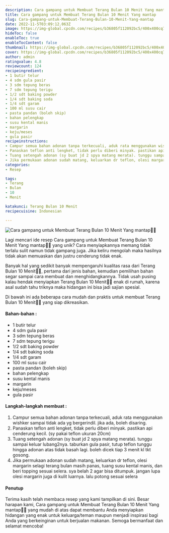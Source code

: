 ```yaml
---
description: Cara gampang untuk Membuat Terang Bulan 10 Menit Yang mantap"
title: Cara gampang untuk Membuat Terang Bulan 10 Menit Yang mantap
slug: Cara-gampang-untuk-Membuat-Terang-Bulan-10-Menit-Yang-mantap
date: 2022-11-5T03:09:12.063Z
image: https://img-global.cpcdn.com/recipes/b36805f112092bc5/400x400cq70/photo.jpg
hideToc: false
enableToc: true
enableTocContent: false
thumbnail: https://img-global.cpcdn.com/recipes/b36805f112092bc5/400x400cq70/photo.jpg
cover: https://img-global.cpcdn.com/recipes/b36805f112092bc5/400x400cq70/photo.jpg
author: admin
ratingvalue: 4.8
reviewcount: 124
recipeingredient:
- 1 butir telur
- 4 sdm gula pasir
- 3 sdm tepung beras
- 7 sdm tepung terigu
- 1/2 sdt baking powder
- 1/4 sdt baking soda
- 1/4 sdt garam
- 100 ml susu cair
- pasta pandan (boleh skip)
- bahan pelengkap
- susu kental manis
- margarin
- keju/meses
- gula pasir
recipeinstructions:
- Campur semua bahan adonan tanpa terkecuali, aduk rata menggunakan wishker sampai tidak ada yg bergerindil. jika ada, boleh disaring.
- Panaskan teflon anti lengket, tidak perlu diberi minyak. pastikan api cenderung kecil. (sy pakai teflon ukuran 20cm)
- Tuang setengah adonan (sy buat jd 2 spya matang merata). tunggu sampai keluar lubang2nya. taburkan gula pasir, tutup teflon tunggu hingga adonan atas tidak basah lagi. boleh dicek tiap 3 menit kl tkt gosong.
- Jika permukaan adonan sudah matang, keluarkan dr teflon, olesi margarin selagi terang bulan masih panas, tuang susu kental manis, dan beri topping sesuai selera. sya belah 2 agar bisa ditumpuk. jangan lupa olesi margarin juga di kulit luarnya. lalu potong sesuai selera
categories:
- Resep

tags:
- Terang
- Bulan
- 10
- Menit

katakunci: Terang Bulan 10 Menit
recipecuisine: Indonesian

---
```


![Cara gampang untuk Membuat Terang Bulan 10 Menit Yang mantap👩‍🍳](https://img-global.cpcdn.com/recipes/b36805f112092bc5/400x400cq70/photo.jpg)

Lagi mencari ide resep Cara gampang untuk Membuat Terang Bulan 10 Menit Yang mantap👩‍🍳 yang unik? Cara menyiapkannya memang tidak terlalu sulit namun tidak gampang juga. Jika keliru mengolah maka hasilnya tidak akan memuaskan dan justru cenderung tidak enak.

Banyak hal yang sedikit banyak mempengaruhi kualitas rasa dari Terang Bulan 10 Menit👩‍🍳, pertama dari jenis bahan, kemudian pemilihan bahan segar sampai cara membuat dan menghidangkannya. Tidak usah pusing kalau hendak menyiapkan Terang Bulan 10 Menit👩‍🍳 enak di rumah, karena asal sudah tahu triknya maka hidangan ini bisa jadi sajian spesial.

Di bawah ini ada beberapa cara mudah dan praktis untuk membuat Terang Bulan 10 Menit👩‍🍳 yang siap dikreasikan.

<!--inarticleads1-->

#### Bahan-bahan :

- 1 butir telur
- 4 sdm gula pasir
- 3 sdm tepung beras
- 7 sdm tepung terigu
- 1/2 sdt baking powder
- 1/4 sdt baking soda
- 1/4 sdt garam
- 100 ml susu cair
- pasta pandan (boleh skip)
- bahan pelengkap
- susu kental manis
- margarin
- keju/meses
- gula pasir

<!--inarticleads2-->

#### Langkah-langkah membuat :

1. Campur semua bahan adonan tanpa terkecuali, aduk rata menggunakan wishker sampai tidak ada yg bergerindil. jika ada, boleh disaring.
1. Panaskan teflon anti lengket, tidak perlu diberi minyak. pastikan api cenderung kecil. (sy pakai teflon ukuran 20cm)
1. Tuang setengah adonan (sy buat jd 2 spya matang merata). tunggu sampai keluar lubang2nya. taburkan gula pasir, tutup teflon tunggu hingga adonan atas tidak basah lagi. boleh dicek tiap 3 menit kl tkt gosong.
1. Jika permukaan adonan sudah matang, keluarkan dr teflon, olesi margarin selagi terang bulan masih panas, tuang susu kental manis, dan beri topping sesuai selera. sya belah 2 agar bisa ditumpuk. jangan lupa olesi margarin juga di kulit luarnya. lalu potong sesuai selera

#### Penutup

Terima kasih telah membaca resep yang kami tampilkan di sini. Besar harapan kami, Cara gampang untuk Membuat Terang Bulan 10 Menit Yang mantap👩‍🍳 yang mudah di atas dapat membantu Anda menyiapkan hidangan yang enak untuk keluarga/teman maupun menjadi inspirasi bagi Anda yang berkeinginan untuk berjualan makanan. Semoga bermanfaat dan selamat mencoba!